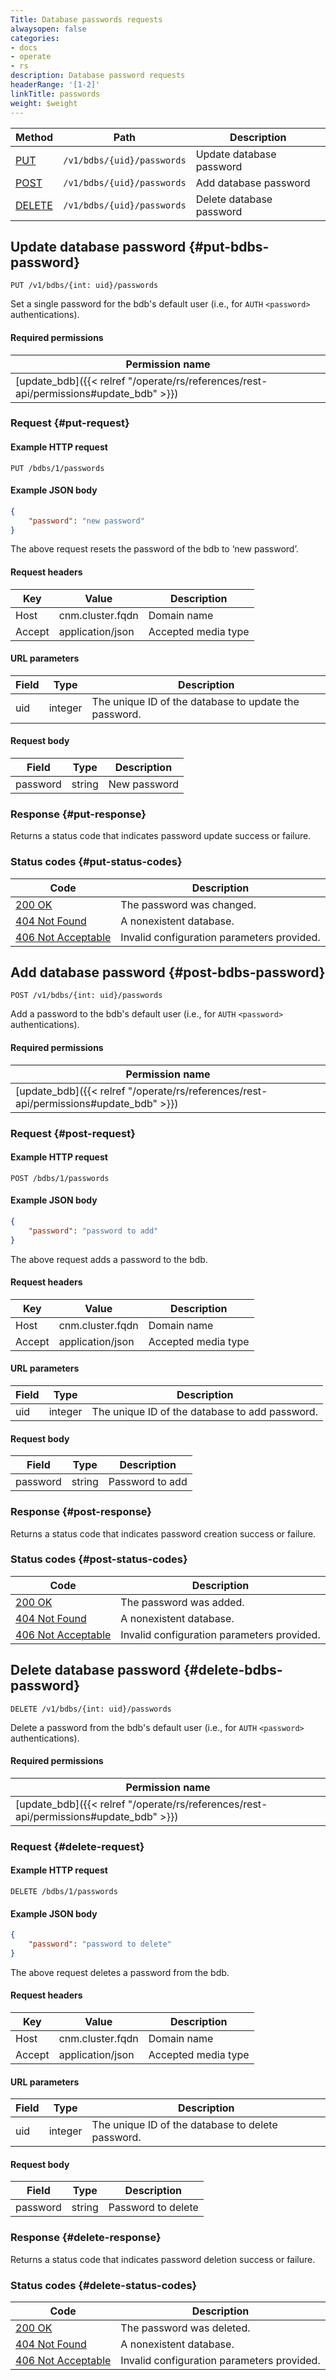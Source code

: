```yaml
---
Title: Database passwords requests
alwaysopen: false
categories:
- docs
- operate
- rs
description: Database password requests
headerRange: '[1-2]'
linkTitle: passwords
weight: $weight
---
```


| Method | Path | Description |
|--------|------|-------------|
| [PUT](#put-bdbs-password) | `/v1/bdbs/{uid}/passwords` | Update database password |
| [POST](#post-bdbs-password) | `/v1/bdbs/{uid}/passwords` | Add database password |
| [DELETE](#delete-bdbs-password) | `/v1/bdbs/{uid}/passwords` | Delete database password |

## Update database password {#put-bdbs-password}

	PUT /v1/bdbs/{int: uid}/passwords

Set a single password for the bdb's default user (i.e., for `AUTH`&nbsp;`<password>` authentications).

#### Required permissions

| Permission name |
|-----------------|
| [update_bdb]({{< relref "/operate/rs/references/rest-api/permissions#update_bdb" >}}) |

### Request {#put-request} 

#### Example HTTP request

	PUT /bdbs/1/passwords 

#### Example JSON body

```json
{
    "password": "new password"
}
```

The above request resets the password of the bdb to ‘new password’.

#### Request headers

| Key | Value | Description |
|-----|-------|-------------|
| Host | cnm.cluster.fqdn | Domain name |
| Accept | application/json | Accepted media type |


#### URL parameters

| Field | Type | Description |
|-------|------|-------------|
| uid | integer | The unique ID of the database to update the password. |


#### Request body

| Field | Type | Description |
|-------|------|-------------|
| password | string | New password |

### Response {#put-response} 

Returns a status code that indicates password update success or failure.

### Status codes {#put-status-codes} 

| Code | Description |
|------|-------------|
| [200 OK](http://www.w3.org/Protocols/rfc2616/rfc2616-sec10.html#sec10.2.1) | The password was changed. |
| [404 Not Found](http://www.w3.org/Protocols/rfc2616/rfc2616-sec10.html#sec10.4.5) | A nonexistent database. |
| [406 Not Acceptable](http://www.w3.org/Protocols/rfc2616/rfc2616-sec10.html#sec10.4.7) | Invalid configuration parameters provided. |

## Add database password {#post-bdbs-password}

	POST /v1/bdbs/{int: uid}/passwords

Add a password to the bdb's default user (i.e., for `AUTH`&nbsp;`<password>` authentications).

#### Required permissions

| Permission name |
|-----------------|
| [update_bdb]({{< relref "/operate/rs/references/rest-api/permissions#update_bdb" >}}) |

### Request {#post-request} 

#### Example HTTP request

	POST /bdbs/1/passwords 

#### Example JSON body

```json
{
    "password": "password to add"
}
```

The above request adds a password to the bdb.

#### Request headers

| Key | Value | Description |
|-----|-------|-------------|
| Host | cnm.cluster.fqdn | Domain name |
| Accept | application/json | Accepted media type |

#### URL parameters

| Field | Type | Description |
|-------|------|-------------|
| uid | integer | The unique ID of the database to add password. |

#### Request body

| Field | Type | Description |
|-------|------|-------------|
| password | string | Password to add |

### Response {#post-response} 

Returns a status code that indicates password creation success or failure.

### Status codes {#post-status-codes} 

| Code | Description |
|------|-------------|
| [200 OK](http://www.w3.org/Protocols/rfc2616/rfc2616-sec10.html#sec10.2.1) | The password was added. |
| [404 Not Found](http://www.w3.org/Protocols/rfc2616/rfc2616-sec10.html#sec10.4.5) | A nonexistent database. |
| [406 Not Acceptable](http://www.w3.org/Protocols/rfc2616/rfc2616-sec10.html#sec10.4.7) | Invalid configuration parameters provided. |

## Delete database password {#delete-bdbs-password}

	DELETE /v1/bdbs/{int: uid}/passwords

Delete a password from the bdb's default user (i.e., for `AUTH`&nbsp;`<password>` authentications).

#### Required permissions

| Permission name |
|-----------------|
| [update_bdb]({{< relref "/operate/rs/references/rest-api/permissions#update_bdb" >}}) |

### Request {#delete-request} 

#### Example HTTP request

	DELETE /bdbs/1/passwords 

#### Example JSON body

```json
{
    "password": "password to delete"
}
```

The above request deletes a password from the bdb.

#### Request headers

| Key | Value | Description |
|-----|-------|-------------|
| Host | cnm.cluster.fqdn | Domain name |
| Accept | application/json | Accepted media type |

#### URL parameters

| Field | Type | Description |
|-------|------|-------------|
| uid | integer | The unique ID of the database to delete password. |

#### Request body

| Field | Type | Description |
|-------|------|-------------|
| password | string | Password to delete |

### Response {#delete-response} 

Returns a status code that indicates password deletion success or failure.

### Status codes {#delete-status-codes} 

| Code | Description |
|------|-------------|
| [200 OK](http://www.w3.org/Protocols/rfc2616/rfc2616-sec10.html#sec10.2.1) | The password was deleted. |
| [404 Not Found](http://www.w3.org/Protocols/rfc2616/rfc2616-sec10.html#sec10.4.5) | A nonexistent database. |
| [406 Not Acceptable](http://www.w3.org/Protocols/rfc2616/rfc2616-sec10.html#sec10.4.7) | Invalid configuration parameters provided. |
